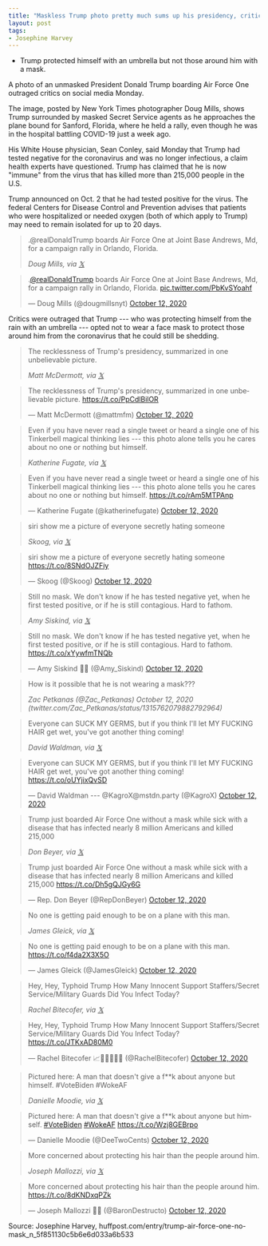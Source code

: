 ```yaml
---
title: "Maskless Trump photo pretty much sums up his presidency, critics say"
layout: post
tags:
- Josephine Harvey
---
```


- Trump protected himself with an umbrella but not those around him with a mask.

A photo of an unmasked President Donald Trump boarding Air Force One outraged critics on social media Monday.

The image, posted by New York Times photographer Doug Mills, shows Trump surrounded by masked Secret Service agents as he approaches the plane bound for Sanford, Florida, where he held a rally, even though he was in the hospital battling COVID-19 just a week ago.

His White House physician, Sean Conley, said Monday that Trump had tested negative for the coronavirus and was no longer infectious, a claim health experts have questioned. Trump has claimed that he is now "immune" from the virus that has killed more than 215,000 people in the U.S.

Trump announced on Oct. 2 that he had tested positive for the virus. The federal Centers for Disease Control and Prevention advises that patients who were hospitalized or needed oxygen (both of which apply to Trump) may need to remain isolated for up to 20 days.

> .@realDonaldTrump boards Air Force One at Joint Base Andrews, Md, for a campaign rally in Orlando, Florida.
>
> <cite>Doug Mills, via [𝕏](https://x.com)</cite>

<blockquote class="twitter-tweet"><p lang="en" dir="ltr">.<a href="https://twitter.com/realDonaldTrump?ref_src=twsrc%5Etfw">@realDonaldTrump</a> boards Air Force One at Joint Base Andrews, Md, for a campaign rally in Orlando, Florida. <a href="https://t.co/PbKvSYoahf">pic.twitter.com/PbKvSYoahf</a></p>&mdash; Doug Mills (@dougmillsnyt) <a href="https://twitter.com/dougmillsnyt/status/1315754211834028034?ref_src=twsrc%5Etfw">October 12, 2020</a></blockquote>

Critics were outraged that Trump --- who was protecting himself from the rain with an umbrella --- opted not to wear a face mask to protect those around him from the coronavirus that he could still be shedding.

> The recklessness of Trump's presidency, summarized in one unbelievable picture.
>
> <cite>Matt McDermott, via [𝕏](https://x.com)</cite>

<blockquote class="twitter-tweet"><p lang="en" dir="ltr">The recklessness of Trump's presidency, summarized in one unbelievable picture. <a href="https://t.co/PpCdlBilOR">https://t.co/PpCdlBilOR</a></p>&mdash; Matt McDermott (@mattmfm) <a href="https://twitter.com/mattmfm/status/1315759246852722690?ref_src=twsrc%5Etfw">October 12, 2020</a></blockquote>

> Even if you have never read a single tweet or heard a single one of his Tinkerbell magical thinking lies --- this photo alone tells you he cares about no one or nothing but himself.
>
> <cite>Katherine Fugate, via [𝕏](https://x.com)</cite>

<blockquote class="twitter-tweet"><p lang="en" dir="ltr">Even if you have never read a single tweet or heard a single one of his Tinkerbell magical thinking lies --- this photo alone tells you he cares about no one or nothing but himself. <a href="https://t.co/rAm5MTPAnp">https://t.co/rAm5MTPAnp</a></p>&mdash; Katherine Fugate (@katherinefugate) <a href="https://twitter.com/katherinefugate/status/1315760314755903488?ref_src=twsrc%5Etfw">October 12, 2020</a></blockquote>

> siri show me a picture of everyone secretly hating someone
>
> <cite>Skoog, via [𝕏](https://x.com)</cite>

<blockquote class="twitter-tweet"><p lang="en" dir="ltr">siri show me a picture of everyone secretly hating someone <a href="https://t.co/8SNdOJZFiy">https://t.co/8SNdOJZFiy</a></p>&mdash; Skoog (@Skoog) <a href="https://twitter.com/Skoog/status/1315756485096419328?ref_src=twsrc%5Etfw">October 12, 2020</a></blockquote>

> Still no mask. We don't know if he has tested negative yet, when he first tested positive, or if he is still contagious. Hard to fathom.
>
> <cite>Amy Siskind, via [𝕏](https://x.com)</cite>

<blockquote class="twitter-tweet"><p lang="en" dir="ltr">Still no mask. We don't know if he has tested negative yet, when he first tested positive, or if he is still contagious. Hard to fathom. <a href="https://t.co/xYywfmTNQb">https://t.co/xYywfmTNQb</a></p>&mdash; Amy Siskind 🏳️‍🌈 (@Amy_Siskind) <a href="https://twitter.com/Amy_Siskind/status/1315757887239716864?ref_src=twsrc%5Etfw">October 12, 2020</a></blockquote>

> How is it possible that he is not wearing a mask???
>
> <cite>Zac Petkanas (@Zac\_Petkanas) October 12, 2020 (twitter.com/Zac\_Petkanas/status/1315762079882792964)</cite>

> Everyone can SUCK MY GERMS, but if you think I'll let MY FUCKING HAIR get wet, you've got another thing coming!
>
> <cite>David Waldman, via [𝕏](https://x.com)</cite>

<blockquote class="twitter-tweet"><p lang="en" dir="ltr">Everyone can SUCK MY GERMS, but if you think I'll let MY FUCKING HAIR get wet, you've got another thing coming! <a href="https://t.co/oUYjixQvSD">https://t.co/oUYjixQvSD</a></p>&mdash; David Waldman --- @KagroX@mstdn.party (@KagroX) <a href="https://twitter.com/KagroX/status/1315760690322444291?ref_src=twsrc%5Etfw">October 12, 2020</a></blockquote>

> Trump just boarded Air Force One without a mask while sick with a disease that has infected nearly 8 million Americans and killed 215,000
>
> <cite>Don Beyer, via [𝕏](https://x.com)</cite>

<blockquote class="twitter-tweet"><p lang="en" dir="ltr">Trump just boarded Air Force One without a mask while sick with a disease that has infected nearly 8 million Americans and killed 215,000 <a href="https://t.co/Dh5gQJGy6G">https://t.co/Dh5gQJGy6G</a></p>&mdash; Rep. Don Beyer (@RepDonBeyer) <a href="https://twitter.com/RepDonBeyer/status/1315755905988915202?ref_src=twsrc%5Etfw">October 12, 2020</a></blockquote>

> No one is getting paid enough to be on a plane with this man.
>
> <cite>James Gleick, via [𝕏](https://x.com)</cite>

<blockquote class="twitter-tweet"><p lang="en" dir="ltr">No one is getting paid enough to be on a plane with this man. <a href="https://t.co/f4da2X3X5O">https://t.co/f4da2X3X5O</a></p>&mdash; James Gleick (@JamesGleick) <a href="https://twitter.com/JamesGleick/status/1315778153504219137?ref_src=twsrc%5Etfw">October 12, 2020</a></blockquote>

> Hey, Hey, Typhoid Trump How Many Innocent Support Staffers/Secret Service/Military Guards Did You Infect Today?
>
> <cite>Rachel Bitecofer, via [𝕏](https://x.com)</cite>

<blockquote class="twitter-tweet"><p lang="en" dir="ltr">Hey, Hey, Typhoid Trump How Many Innocent Support Staffers/Secret Service/Military Guards Did You Infect Today? <a href="https://t.co/JTKxAD80M0">https://t.co/JTKxAD80M0</a></p>&mdash; Rachel Bitecofer 📈🔭🇺🇲🇺🇦 (@RachelBitecofer) <a href="https://twitter.com/RachelBitecofer/status/1315761806044999682?ref_src=twsrc%5Etfw">October 12, 2020</a></blockquote>

> Pictured here: A man that doesn't give a f**k about anyone but himself. #VoteBiden #WokeAF
>
> <cite>Danielle Moodie, via [𝕏](https://x.com)</cite>

<blockquote class="twitter-tweet"><p lang="en" dir="ltr">Pictured here: A man that doesn't give a f**k about anyone but himself. <a href="https://twitter.com/hashtag/VoteBiden?src=hash&amp;ref_src=twsrc%5Etfw">#VoteBiden</a> <a href="https://twitter.com/hashtag/WokeAF?src=hash&amp;ref_src=twsrc%5Etfw">#WokeAF</a> <a href="https://t.co/Wzj8GEBrpo">https://t.co/Wzj8GEBrpo</a></p>&mdash; Danielle Moodie (@DeeTwoCents) <a href="https://twitter.com/DeeTwoCents/status/1315763426032078848?ref_src=twsrc%5Etfw">October 12, 2020</a></blockquote>

> More concerned about protecting his hair than the people around him.
>
> <cite>Joseph Mallozzi, via [𝕏](https://x.com)</cite>

<blockquote class="twitter-tweet"><p lang="en" dir="ltr">More concerned about protecting his hair than the people around him. <a href="https://t.co/8dKNDxqPZk">https://t.co/8dKNDxqPZk</a></p>&mdash; Joseph Mallozzi 🏴‍☠️ (@BaronDestructo) <a href="https://twitter.com/BaronDestructo/status/1315764770738503681?ref_src=twsrc%5Etfw">October 12, 2020</a></blockquote> <script async src="https://platform.twitter.com/widgets.js" charset="utf-8"></script>

Source: Josephine Harvey, huffpost.com/entry/trump-air-force-one-no-mask\_n\_5f851130c5b6e6d033a6b533
